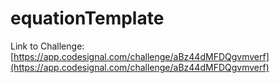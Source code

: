 # equationTemplate

Link to Challenge: [https://app.codesignal.com/challenge/aBz44dMFDQgvmverf](https://app.codesignal.com/challenge/aBz44dMFDQgvmverf)